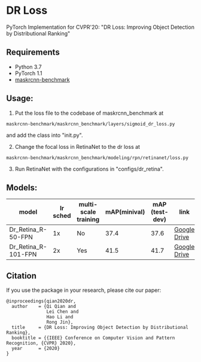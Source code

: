 # DR Loss
PyTorch Implementation for CVPR'20: "DR Loss: Improving Object Detection by Distributional Ranking"


## Requirements
* Python 3.7
* PyTorch 1.1
* [maskrcnn-benchmark](https://github.com/facebookresearch/maskrcnn-benchmark)

## Usage:

1. Put the loss file to the codebase of maskrcnn_benchmark at
```
maskrcnn-benchmark/maskrcnn_benchmark/layers/sigmoid_dr_loss.py
```
and add the class into "init.py".

2. Change the focal loss in RetinaNet to the dr loss at
```
maskrcnn-benchmark/maskrcnn_benchmark/modeling/rpn/retinanet/loss.py
```

3. Run RetinaNet with the configurations in "configs/dr_retina".

## Models:

model | lr sched| multi-scale training | mAP(minival) | mAP (test-dev) | link
-- | -- | -- | -- | -- | -- 
Dr_Retina_R-50-FPN | 1x | No | 37.4 | 37.6 | [Google Drive](https://drive.google.com/file/d/1bLNfqlQ3zpAKUihbZY-NKPe0pYAReUGy/view?usp=sharing)
Dr_Retina_R-101-FPN | 2x | Yes | 41.5 | 41.7 | [Google Drive](https://drive.google.com/file/d/1hMg_-epThR32DQtzCzpdhDTiriob9ir9/view?usp=sharing)

    
## Citation
If you use the package in your research, please cite our paper:
```
@inproceedings{qian2020dr,
  author    = {Qi Qian and
               Lei Chen and
               Hao Li and
               Rong Jin},
  title     = {DR Loss: Improving Object Detection by Distributional Ranking},
  booktitle = {{IEEE} Conference on Computer Vision and Pattern Recognition, {CVPR} 2020},
  year      = {2020}
}
```

